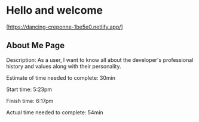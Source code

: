# Hello and welcome

[https://dancing-creponne-1be5e0.netlify.app/]

## About Me Page

Description: As a user, I want to know all about the developer's professional history and values along with their personality.

Estimate of time needed to complete: 30min

Start time: 5:23pm

Finish time: 6:17pm

Actual time needed to complete: 54min
